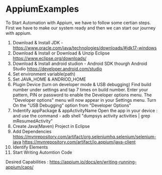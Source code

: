 # AppiumExamples

To Start Automation with Appium, we have to follow some certian steps.
First we have to make our system ready and then we can start our journey with appium.

1. Download & Install JDK - 
https://www.oracle.com/java/technologies/downloads/#jdk17-windows
2. Download & Install or Download & Unzip Eclipse
https://www.eclipse.org/downloads/
3. Download & Install android studion - Android SDK thourgh Android Studio
https://developer.android.com/studio
4. Set environment variable(path)
5. Set JAVA_HOME & ANDRIOD_HOME
6. Plugin Device (turn on developer mode & USB debugging)
    Find build number under settings and tap 7 times on build number.
    Enter your pattern, PIN or password to enable the Developer options menu.
    The "Developer options" menu will now appear in your Settings menu.
    Turn On the "USB Debugging" option from "Developer Options"
7. Indentify appPackage & appActivityName
    Open the app in your device : and use the command - adb shell "dumpsys activity activities | grep mResumedActivity"
8. Create Java(Maven) Project in Eclipse
9. Add Dependencies
https://mvnrepository.com/artifact/org.seleniumhq.selenium/selenium-java
https://mvnrepository.com/artifact/io.appium/java-client
10. Identify Elements
11. Start Writing Automtion Code

Desired Capabilities :
https://appium.io/docs/en/writing-running-appium/caps/

